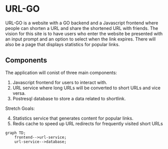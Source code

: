 # URL-GO

URL-GO is a website with a GO backend and a Javascript frontend where people can shorten a URL and share the shortened URL with friends. The vision for this site is to
have users who enter the website be presented with an input prompt and an option to select when the link expires. There will also be a page that displays statistics for popular links.

## Components

The application will conist of three main components:

1. Javascript frontend for users to interact with.
2. URL service where long URLs will be converted to short URLs and vice versa.
3. Postresql database to store a data related to shortlink.

Stretch Goals:

4. Statistics service that generates content for popular links.
5. Redis cache to speed up URL redirects for frequently visited short URLs

```mermaid
graph TD;
    frontend-->url-service;
    url-service-->database;
```
